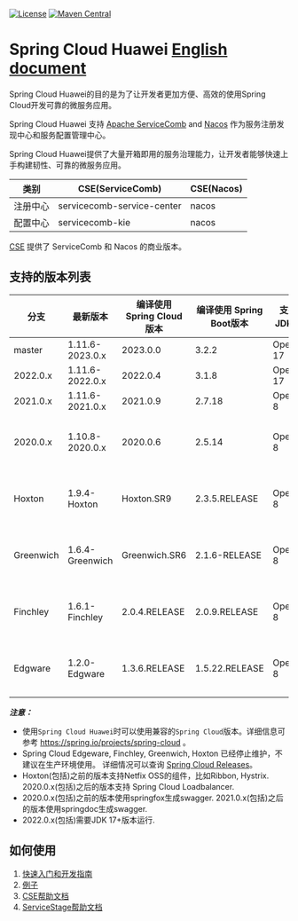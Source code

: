[![License](https://img.shields.io/badge/license-Apache%202-4EB1BA.svg)](https://www.apache.org/licenses/LICENSE-2.0.html)
[![Maven Central](https://maven-badges.herokuapp.com/maven-central/com.huaweicloud/spring-cloud-huawei/badge.svg)](https://search.maven.org/search?q=g:com.huaweicloud%20AND%20a:spring-cloud-huawei-dependencies)

# Spring Cloud Huawei [English document](README.md)

Spring Cloud Huawei的目的是为了让开发者更加方便、高效的使用Spring Cloud开发可靠的微服务应用。 

Spring Cloud Huawei 支持 [Apache ServiceComb][SERVICECOMB] and [Nacos][NACOS] 作为服务注册发现中心和服务配置管理中心。 

Spring Cloud Huawei提供了大量开箱即用的服务治理能力，让开发者能够快速上手构建韧性、可靠的微服务应用。

| 类别    | CSE(ServiceComb)           | CSE(Nacos)     |
|-------|----------------------------|----------------|
| 注册中心  | servicecomb-service-center | nacos          |
| 配置中心  | servicecomb-kie            | nacos          |

[CSE][CSE] 提供了 ServiceComb 和 Nacos 的商业版本。

## 支持的版本列表

| 分支        | 最新版本            | 编译使用 Spring Cloud版本 | 编译使用 Spring Boot版本 | 支持的JDK版本   | 备注   |
|-----------|-----------------|---------------------|--------------------|------------|------|
| master    | 1.11.6-2023.0.x | 2023.0.0            | 3.2.2              | OpenJDK 17 |      | 
| 2022.0.x  | 1.11.6-2022.0.x | 2022.0.4            | 3.1.8              | OpenJDK 17 |      | 
| 2021.0.x  | 1.11.6-2021.0.x | 2021.0.9            | 2.7.18             | OpenJDK 8  |      | 
| 2020.0.x  | 1.10.8-2020.0.x | 2020.0.6            | 2.5.14             | OpenJDK 8  | 停止更新 |
| Hoxton    | 1.9.4-Hoxton    | Hoxton.SR9          | 2.3.5.RELEASE      | OpenJDK 8  | 停止更新 |
| Greenwich | 1.6.4-Greenwich | Greenwich.SR6       | 2.1.6-RELEASE      | OpenJDK 8  | 停止更新 |
| Finchley  | 1.6.1-Finchley  | 2.0.4.RELEASE       | 2.0.9.RELEASE      | OpenJDK 8  | 停止更新 |
| Edgware   | 1.2.0-Edgware   | 1.3.6.RELEASE       | 1.5.22.RELEASE     | OpenJDK 8  | 停止更新 |

***注意：***
* 使用`Spring Cloud Huawei`时可以使用兼容的`Spring Cloud`版本。详细信息可参考 https://spring.io/projects/spring-cloud 。
* Spring Cloud Edgeware, Finchley, Greenwich, Hoxton 已经停止维护，不建议在生产环境使用。
  详细情况可以查询 [Spring Cloud Releases][Spring Cloud Releases]。
* Hoxton(包括)之前的版本支持Netfix OSS的组件，比如Ribbon, Hystrix. 2020.0.x(包括)之后的版本支持
  Spring Cloud Loadbalancer.
* 2020.0.x(包括)之前的版本使用springfox生成swagger. 2021.0.x(包括)之后的版本使用springdoc生成swagger.
* 2022.0.x(包括)需要JDK 17+版本运行.

## 如何使用

1. [快速入门和开发指南](https://github.com/huaweicloud/spring-cloud-huawei/wiki)
2. [例子](https://github.com/huaweicloud/spring-cloud-huawei-samples)
3. [CSE帮助文档][CSE Developer Guide]
4. [ServiceStage帮助文档][ServiceStage]

[ServiceStage]: https://support.huaweicloud.com/usermanual-servicestage/servicestage_user_0400.html

[CSE]: https://support.huaweicloud.com/cse/index.html

[CSE Developer Guide]: https://support.huaweicloud.com/productdesc-cse/cse_productdesc_0001.html

[SERVICECOMB]: https://servicecomb.apache.org/cn/developers/

[NACOS]: https://nacos.io/zh-cn/index.html

[Service Registry]: https://support.huaweicloud.com/devg-cse/cse_devg_0018.html

[Configuration Center]: https://support.huaweicloud.com/devg-cse/cse_devg_0020.html

[Request Marker-based Governance]: https://github.com/huaweicloud/spring-cloud-huawei/wiki/using-governance

[Canary release features]: https://support.huaweicloud.com/devg-servicestage/ss-devg-0023.html

[Profile encryption scheme]: https://support.huaweicloud.com/bestpractice-cse/cse_bestpractice_0007.html

[Spring Cloud Releases]: https://github.com/spring-cloud/spring-cloud-release/wiki/Supported-Versions

